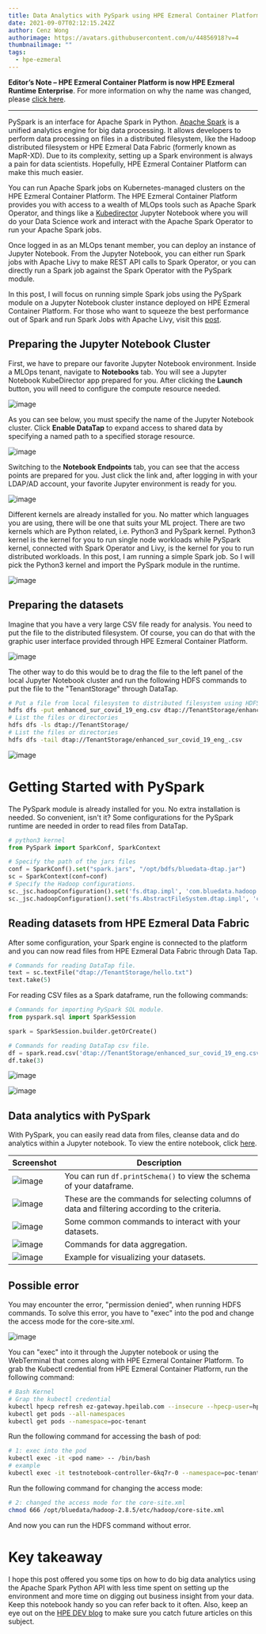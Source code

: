 ```yaml
---
title: Data Analytics with PySpark using HPE Ezmeral Container Platform
date: 2021-09-07T02:12:15.242Z
author: Cenz Wong
authorimage: https://avatars.githubusercontent.com/u/44856918?v=4
thumbnailimage: ""
tags:
  - hpe-ezmeral
---
```

**Editor’s Note – HPE Ezmeral Container Platform is now HPE Ezmeral Runtime Enterprise**. For more information on why the name was changed, please [click here](https://community.hpe.com/t5/HPE-Ezmeral-Uncut/HPE-Ezmeral-Container-Platform-is-now-HPE-Ezmeral-Runtime/ba-p/7151720#.YW7nOxrMKM8).

---

PySpark is an interface for Apache Spark in Python. [Apache Spark](https://spark.apache.org/) is a unified analytics engine for big data processing. It allows developers to perform data processing on files in a distributed filesystem, like the Hadoop distributed filesystem or HPE Ezmeral Data Fabric (formerly known as MapR-XD). Due to its complexity, setting up a Spark environment is always a pain for data scientists. Hopefully, HPE Ezmeral Container Platform can make this much easier. 

You can run Apache Spark jobs on Kubernetes-managed clusters on the HPE Ezmeral Container Platform. The HPE Ezmeral Container Platform provides you with access to a wealth of MLOps tools such as Apache Spark Operator, and things like a [Kubedirector](https://kubedirector.io/) Jupyter Notebook where you will do your Data Science work and interact with the Apache Spark Operator to run your Apache Spark jobs. 

Once logged in as an MLOps tenant member, you can deploy an instance of Jupyter Notebook. From the Jupyter Notebook, you can either run Spark jobs with Apache Livy to make REST API calls to Spark Operator, or you can directly run a Spark job against the Spark Operator with the PySpark module. 

In this post, I will focus on running simple Spark jobs using the PySpark module on a Jupyter Notebook cluster instance deployed on HPE Ezmeral Container Platform. For those who want to squeeze the best performance out of Spark and run Spark Jobs with Apache Livy, visit this [post](https://developer.hpe.com/blog/on-premise-adventures-how-to-build-an-apache-spark-lab-on-kubernetes/).

## Preparing the Jupyter Notebook Cluster

First, we have to prepare our favorite Jupyter Notebook environment. Inside a MLOps tenant, navigate to **Notebooks** tab. You will see a Jupyter Notebook KubeDirector app prepared for you. After clicking the **Launch** button, you will need to configure the compute resource needed.

![image](https://user-images.githubusercontent.com/72959956/120459929-39c63300-c3cb-11eb-9e7a-65189f4367d3.png)

As you can see below, you must specify the name of the Jupyter Notebook cluster. Click **Enable DataTap** to expand access to shared data by specifying a named path to a specified storage resource.

![image](https://user-images.githubusercontent.com/72959956/132812471-d1ce5ce8-0d47-41ae-bd96-879262018f84.png)

Switching to the **Notebook Endpoints** tab, you can see that the access points are prepared for you. Just click the link and, after logging in with your LDAP/AD account, your favorite Jupyter environment is ready for you.

![image](https://user-images.githubusercontent.com/72959956/120460678-ea343700-c3cb-11eb-9aef-8afc9252d471.png)

Different kernels are already installed for you. No matter which languages you are using, there will be one that suits your ML project. There are two kernels which are Python related, i.e. Python3 and PySpark kernel. Python3 kernel is the kernel for you to run single node workloads while PySpark kernel, connected with Spark Operator and Livy, is the kernel for you to run distributed workloads. In this post, I am running a simple Spark job. So I will pick the Python3 kernel and import the PySpark module in the runtime.

![image](https://user-images.githubusercontent.com/72959956/120460537-cc66d200-c3cb-11eb-8410-3b7ec95051d5.png)

## Preparing the datasets

Imagine that you have a very large CSV file ready for analysis. You need to put the file to the distributed filesystem. Of course, you can do that with the graphic user interface provided through HPE Ezmeral Container Platform.

![image](https://user-images.githubusercontent.com/72959956/120461217-67f84280-c3cc-11eb-9126-e69cacef4432.png)

The other way to do this would be to drag the file to the left panel of the local Jupyter Notebook cluster and run the following HDFS commands to put the file to the "TenantStorage" through DataTap.

```bash
# Put a file from local filesystem to distributed filesystem using HDFS commands
hdfs dfs -put enhanced_sur_covid_19_eng.csv dtap://TenantStorage/enhanced_sur_covid_19_eng.csv
# List the files or directories
hdfs dfs -ls dtap://TenantStorage/
# List the files or directories
hdfs dfs -tail dtap://TenantStorage/enhanced_sur_covid_19_eng_.csv
```

![image](https://user-images.githubusercontent.com/72959956/129331881-dbe602e7-b3d9-4541-a9d0-4ea274aa7e51.png)

# Getting Started with PySpark

The PySpark module is already installed for you. No extra installation is needed. So convenient, isn't it? Some configurations for the PySpark runtime are needed in order to read files from DataTap.

```py
# python3 kernel
from PySpark import SparkConf, SparkContext

# Specify the path of the jars files
conf = SparkConf().set("spark.jars", "/opt/bdfs/bluedata-dtap.jar")
sc = SparkContext(conf=conf)
# Specify the Hadoop configurations.
sc._jsc.hadoopConfiguration().set('fs.dtap.impl', 'com.bluedata.hadoop.bdfs.Bdfs')
sc._jsc.hadoopConfiguration().set('fs.AbstractFileSystem.dtap.impl', 'com.bluedata.hadoop.bdfs.BdAbstractFS')
```

## Reading datasets from HPE Ezmeral Data Fabric

After some configuration, your Spark engine is connected to the platform and you can now read files from HPE Ezmeral Data Fabric through Data Tap.

```py
# Commands for reading DataTap file.
text = sc.textFile("dtap://TenantStorage/hello.txt")
text.take(5)
```

For reading CSV files as a Spark dataframe, run the following commands:

```py
# Commands for importing PySpark SQL module.
from pyspark.sql import SparkSession

spark = SparkSession.builder.getOrCreate()

# Commands for reading DataTap csv file.
df = spark.read.csv('dtap://TenantStorage/enhanced_sur_covid_19_eng.csv', header=True, inferSchema=True)
df.take(3)
```

![image](https://user-images.githubusercontent.com/72959956/122021373-333ab100-cdf8-11eb-9e58-edbccf43f0b2.png)

![image](https://user-images.githubusercontent.com/72959956/122021431-3e8ddc80-cdf8-11eb-9c61-d9bd400a4c9b.png)

## Data analytics with PySpark

With PySpark, you can easily read data from files, cleanse data and do analytics within a Jupyter notebook. To view the entire notebook, click [here](https://github.com/helloezmeral/HPE-Ezmeral-HelloWorld/blob/main/pyspark/pyspark_covidhk.ipynb).

| Screenshot                                                                                                      | Description                                                                                   |
| --------------------------------------------------------------------------------------------------------------- | --------------------------------------------------------------------------------------------- |
| ![image](https://user-images.githubusercontent.com/72959956/122021467-45b4ea80-cdf8-11eb-8ca4-ffc11c03f1ad.png) | You can run `df.printSchema()` to view the schema of your dataframe.                          |
| ![image](https://user-images.githubusercontent.com/72959956/122021502-4baacb80-cdf8-11eb-87d3-b29ef643b373.png) | These are the commands for selecting columns of data and filtering according to the criteria. |
| ![image](https://user-images.githubusercontent.com/72959956/122021550-56fdf700-cdf8-11eb-9c31-e0d171c7406e.png) | Some common commands to interact with your datasets.                                          |
| ![image](https://user-images.githubusercontent.com/72959956/122021576-5ebd9b80-cdf8-11eb-9810-36d744560327.png) | Commands for data aggregation.                                                                |
| ![image](https://user-images.githubusercontent.com/72959956/122021616-667d4000-cdf8-11eb-8400-2dc03f4290f3.png) | Example for visualizing your datasets.                                                        |

## Possible error

You may encounter the error, "permission denied", when running HDFS commands. To solve this error, you have to "exec" into the pod and change the access mode for the core-site.xml.

![image](https://user-images.githubusercontent.com/72959956/124234611-d6086480-db46-11eb-849e-7d4f7a8c35e4.png)

You can "exec" into it through the Jupyter notebook or using the WebTerminal that comes along with HPE Ezmeral Container Platform. To grab the Kubectl credential from HPE Ezmeral Container Platform, run the following command:

```bash
# Bash Kernel
# Grap the kubectl credential
kubectl hpecp refresh ez-gateway.hpeilab.com --insecure --hpecp-user=hpecli --hpecp-pass=hpecli
kubectl get pods --all-namespaces
kubectl get pods --namespace=poc-tenant
```

Run the following command for accessing the bash of pod:

```bash
# 1: exec into the pod
kubectl exec -it <pod name> -- /bin/bash
# example
kubectl exec -it testnotebook-controller-6kq7r-0 --namespace=poc-tenant -- /bin/bash
```

Run the following command for changing the access mode:

```bash
# 2: changed the access mode for the core-site.xml
chmod 666 /opt/bluedata/hadoop-2.8.5/etc/hadoop/core-site.xml
```

And now you can run the HDFS command without error.

# Key takeaway

I hope this post offered you some tips on how to do big data analytics using the Apache Spark Python API with less time spent on setting up the environment and more time on digging out business insight from your data. Keep this notebook handy so you can refer back to it often. Also, keep an eye out on the [HPE DEV blog](https://developer.hpe.com/blog) to make sure you catch future articles on this subject.
